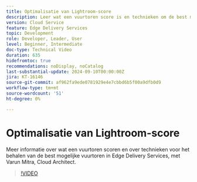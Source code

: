 ```yaml
---
title: Optimalisatie van Lightroom-score
description: Leer wat een vuurtoren score is en technieken om de best mogelijke vuurtoren score te halen in Edge Delivery Services.
version: Cloud Service
feature: Edge Delivery Services
topic: Development
role: Developer, Leader, User
level: Beginner, Intermediate
doc-type: Technical Video
duration: 635
hidefromtoc: true
recommendations: noDisplay, noCatalog
last-substantial-update: 2024-09-10T00:00:00Z
jira: KT-16146
source-git-commit: af962fa9ede0781929e4e7cbbd6b5f00a9dfb0d9
workflow-type: tm+mt
source-wordcount: '51'
ht-degree: 0%

---
```



# Optimalisatie van Lightroom-score

Meer informatie over wat een vuurtoren scoren en over technieken voor het behalen van de best mogelijke vuurtoren in Edge Delivery Services, met Varun Mitra, Cloud Architect.

>[!VIDEO](https://video.tv.adobe.com/v/3433378/?learn=on)

